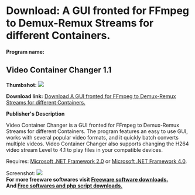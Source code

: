 # Download: A GUI fronted for FFmpeg to Demux-Remux Streams for different Containers.

**Program name:**

## Video Container Changer 1.1

  
**Thumbshot:** ![](http://www.freewarefiles.com/screenshot/vidcontnrchngr_md.jpg)   
  
**Download link:** [Download A GUI fronted for FFmpeg to Demux-Remux Streams for different Containers.](http://freesoftwares.boysofts.com/Video-Container-Changer_program_84868.html)  
  


**Publisher's Description**  
  


Video Container Changer is a GUI fronted for FFmpeg to Demux-Remux Streams for different Containers. The program features an easy to use GUI, works with several popular video formats, and it quickly batch converts multiple videos. Video Container Changer also supports changing the H264 video stream Level to 4.1 to play files in your compatible devices. 

Requires: [Microsoft .NET Framework 2.0](http://www.freewarefiles.com/Microsoft-NET-Framework-20-x86-Final_program_16026.html) or [Microsoft .NET Framework 4.0](http://www.freewarefiles.com/Microsoft-NET-Framework-4_program_55008.html). 

  
  
Screenshot: ![](http://www.freewarefiles.com/screenshot/vidcontnrchngr.jpg)   
**For more freeware softwares visit [Freeware software downloads.](http://freesoftwares.boysofts.com/)**   
**And [Free softwares and php script downloads.](http://www.boysofts.com/)**
